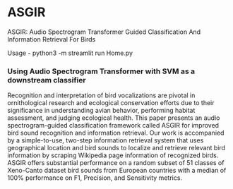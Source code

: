 # ASGIR
ASGIR: Audio Spectrogram Transformer Guided Classification And Information Retrieval For Birds

Usage - python3 -m streamlit run Home.py
### Using Audio Spectrogram Transformer with SVM as a downstream classifier
Recognition and interpretation of bird vocalizations are pivotal in ornithological research and ecological conservation efforts due to their significance in understanding avian behavior, performing habitat assessment, and judging ecological health. This paper presents an audio spectrogram-guided classification framework called ASGIR for improved bird sound recognition and information retrieval. Our work is accompanied by a simple-to-use, two-step information retrieval system that uses geographical location and bird sounds to localize and retrieve relevant bird information by scraping Wikipedia page information of recognized birds. ASGIR offers substantial performance on a random subset of 51 classes of Xeno-Canto dataset bird sounds from European countries with a median of 100% performance on F1, Precision, and Sensitivity metrics.


